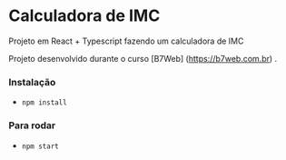 # Calculadora de IMC

Projeto em React + Typescript
fazendo um calculadora de IMC

Projeto desenvolvido durante o curso [B7Web] (https://b7web.com.br)
.

### Instalação
- `npm install`
  
### Para rodar
- `npm start`